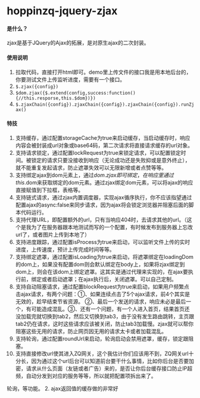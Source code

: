 # hoppinzq-jquery-zjax

#### 是什么？
zjax是基于JQuery的Ajax的拓展，是对原生ajax的二次封装。

#### 使用说明

1.  拉取代码，直接打开html即可。demo里上传文件的接口我是用本地后台的，你要测试文件上传监听进度，需要有一个接口。
2.  ```$.zjax({config})```
3.  ```$dom.zjax({$.extend(config,success:function(){//this.resporse,this.$dom})})```  
4.  ```$.zjaxChain({config}).zjaxChain({config}).zjaxChain({config}).runZjax()```

#### 特技

1.   支持缓存，通过配置storageCache为true来启动缓存，当启动缓存时，响应内容会被封装成url对象或base64码，第二次请求将直接请求缓存的url对象。
2.   支持请求锁定，通过配置lockRequest为true来锁定请求，可以配置锁定时间。被锁定的请求只要没接收到响应（无论成功还是失败抑或是意外终止），就不能重复发起请求，防止遮罩失效可以无限新增或者点赞等等。
3.   支持绑定ajax到dom元素上，通过$dom.zjax即可绑定，在响应里通过this.$dom来获取绑定的dom元素。通过zjax绑定dom元素，可以将ajax的响应直接赋值到下拉框，表格等。
4.   支持链式请求，通过zjax内置调度器，实现ajax循序执行，你不应该指望通过配置ajax的async:false来同步请求，因为ajax将会锁定浏览器并阻塞后面的脚本代码运行。
5.   支持代理URL，即配置额外的url，只有当响应404时，去请求其他的url。（这个是我为了在服务器跟本地测试而写的一个配置，有时候发布到服务器上忘改url了，或者图片上传到本地了）
6.   支持进度跟踪，通过配置isProcess为true来启动，可以监听文件上传的实时进度，上传速度，预计上传完成时间等等。
7.   支持绑定遮罩，通过配置isLoading为true来启动，将遮罩绑定在loadingDom的dom上，如果没有配置dom则会默认绑定在body上，如果将zjax绑定到dom上，则会在该dom上绑定遮罩。这其实是通过代理来实现的，在ajax要执行前，绑定或者启动遮罩；在ajax执行后，关闭遮罩。可以自己定制。
8.   支持自动阻塞请求，通过配置blockRequest为true来启动，如果用户频繁点击ajax请求，有两个问题：①、如果连续点击了5个ajax请求，前4个其实是无效的，趁早结束节省资源。 ②、最后一个发送的请求，响应未必是最后一个，有可能造成混乱。③、还有一个问题，有一个人进入首页，结果首页还没加载完就切换到tab2，然后又切换到tab3，由于没有发生路由跳转，主页跟tab2仍在请求，这时这些请求应该被关闭，防止tab3加载慢。zjax就可以帮你阻塞这些无用的请求，防止网页因无用的请求太卡或者加载混乱。
9.   支持轮询，通过配置roundUrl来启动，轮询启动会禁用遮罩，缓存，锁定跟阻塞。
10.  支持直接修改url使其进入ZQ网关，这个我估计你们应该用不到，ZQ网关url十分长，因为通过这个url后台可以知道前台要干什么事情，比如你后台是否要加密，请求从什么页面（友链或者广告）来的，是否让你后台缓存接口防止IP超频，自动分发到对应的服务等等，所以就把配置项拆出来了。


轮询，等功能。
2.   ajax返回值的缓存做的非常好

